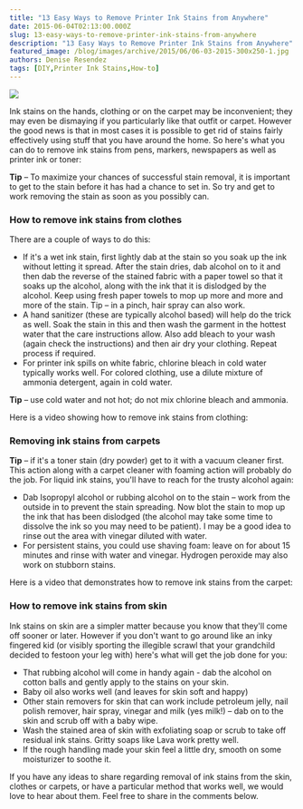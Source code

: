 ```yaml
---
title: "13 Easy Ways to Remove Printer Ink Stains from Anywhere"
date: 2015-06-04T02:13:00.000Z
slug: 13-easy-ways-to-remove-printer-ink-stains-from-anywhere
description: "13 Easy Ways to Remove Printer Ink Stains from Anywhere"
featured_image: /blog/images/archive/2015/06/06-03-2015-300x250-1.jpg
authors: Denise Resendez
tags: [DIY,Printer Ink Stains,How-to]
---
```


[![](/blog/images/06-03-2015-300x250.jpg)](/blog/images/06-03-2015-300x250.jpg)

Ink stains on the hands, clothing or on the carpet may be inconvenient; they may even be dismaying if you particularly like that outfit or carpet. However the good news is that in most cases it is possible to get rid of stains fairly effectively using stuff that you have around the home. So here's what you can do to remove ink stains from pens, markers, newspapers as well as printer ink or toner:

**Tip** – To maximize your chances of successful stain removal, it is important to get to the stain before it has had a chance to set in. So try and get to work removing the stain as soon as you possibly can.

### How to remove ink stains from clothes 

There are a couple of ways to do this:

* If it's a wet ink stain, first lightly dab at the stain so you soak up the ink without letting it spread. After the stain dries, dab alcohol on to it and then dab the reverse of the stained fabric with a paper towel so that it soaks up the alcohol, along with the ink that it is dislodged by the alcohol. Keep using fresh paper towels to mop up more and more and more of the stain. Tip – in a pinch, hair spray can also work.
* A hand sanitizer (these are typically alcohol based) will help do the trick as well. Soak the stain in this and then wash the garment in the hottest water that the care instructions allow. Also add bleach to your wash (again check the instructions) and then air dry your clothing. Repeat process if required.
* For printer ink spills on white fabric, chlorine bleach in cold water typically works well. For colored clothing, use a dilute mixture of ammonia detergent, again in cold water.

**Tip** – use cold water and not hot; do not mix chlorine bleach and ammonia. 

Here is a video showing how to remove ink stains from clothing:

### Removing ink stains from carpets

 **Tip** – if it's a toner stain (dry powder) get to it with a vacuum cleaner first. This action along with a carpet cleaner with foaming action will probably do the job. For liquid ink stains, you'll have to reach for the trusty alcohol again:

* Dab Isopropyl alcohol or rubbing alcohol on to the stain – work from the outside in to prevent the stain spreading. Now blot the stain to mop up the ink that has been dislodged (the alcohol may take some time to dissolve the ink so you may need to be patient). I may be a good idea to rinse out the area with vinegar diluted with water.
* For persistent stains, you could use shaving foam: leave on for about 15 minutes and rinse with water and vinegar. Hydrogen peroxide may also work on stubborn stains.

Here is a video that demonstrates how to remove ink stains from the carpet:

### How to remove ink stains from skin

Ink stains on skin are a simpler matter because you know that they'll come off sooner or later. However if you don't want to go around like an inky fingered kid (or visibly sporting the illegible scrawl that your grandchild decided to festoon your leg with) here's what will get the job done for you:

* That rubbing alcohol will come in handy again - dab the alcohol on cotton balls and gently apply to the stains on your skin.
* Baby oil also works well (and leaves for skin soft and happy)
* Other stain removers for skin that can work include petroleum jelly, nail polish remover, hair spray, vinegar and milk (yes milk!) – dab on to the skin and scrub off with a baby wipe.
* Wash the stained area of skin with exfoliating soap or scrub to take off residual ink stains. Gritty soaps like Lava work pretty well.
* If the rough handling made your skin feel a little dry, smooth on some moisturizer to soothe it.

If you have any ideas to share regarding removal of ink stains from the skin, clothes or carpets, or have a particular method that works well, we would love to hear about them. Feel free to share in the comments below. 